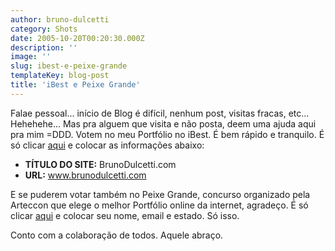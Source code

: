 ```yaml
---
author: bruno-dulcetti
category: Shots
date: 2005-10-20T00:20:30.000Z
description: ''
image: ''
slug: ibest-e-peixe-grande
templateKey: blog-post
title: 'iBest e Peixe Grande'
---
```


Falae pessoal... início de Blog é difícil, nenhum post, visitas fracas, etc... Hehehehe... Mas pra alguem que visita e não posta, deem uma ajuda aqui pra mim =DDD. Votem no meu Portfólio no iBest. É bem rápido e tranquilo. É só clicar [aqui](http://www.premioibest.com.br/indicacao/ 'Indicar meu site no iBest ') e colocar as informações abaixo:

- **TÍTULO DO SITE:** BrunoDulcetti.com
- **URL:** www.brunodulcetti.com

E se puderem votar também no Peixe Grande, concurso organizado pela Arteccon que elege o melhor Portfólio online da internet, agradeço. É só clicar [aqui](http://www.arteccom.com.br/webdesign/peixegrande/voto/voto1.asp?acao=votar&user=ok&tipo=1&id=54 'Indicar meu site no Peixe Grande ') e colocar seu nome, email e estado. Só isso.

Conto com a colaboração de todos. Aquele abraço.
